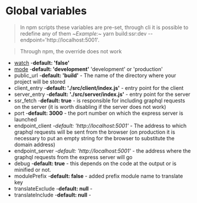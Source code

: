 # Global variables

> In npm scripts these variables are pre-set, through cli it is possible to redefine any of them
 ~*Example:*~ yarn build:ssr:dev --endpoint='http://localhost:5001'.

> Through npm, the override does not work
* [watch](https://webpack.js.org/configuration/watch/#watch) -**default: 'false'** 
* [mode](https://webpack.js.org/concepts/mode/) -**default: 'development'** 'development' or 'production'
* public_url -**default: 'build'** - The name of the directory where your project will be stored
* client_entry -**default: './src/client/index.js'** - entry point for the client
* server_entry -**default: './src/server/index.js'** - entry point for the server 
* ssr_fetch -**default: true** - is responsible for including graphql requests on the server (it is worth disabling if the server does not work)
* port -**default: 3000** - the port number on which the express server is launched
* endpoint_client -*default: 'http://localhost:5001'* - The address to which graphql requests will be sent from the browser 
(on production it is necessary to put an empty string for the browser to substitute the domain address)
* endpoint_server -*default: 'http://localhost:5001'* - the address where the graphql requests from the express server will go
* debug -**default: true** - this depends on the code at the output or is minified or not.
* modulePrefix -**default: false** - added prefix module name to translate key
* translateExclude -**default: null** - 
* translateInclude -**default: null** - 